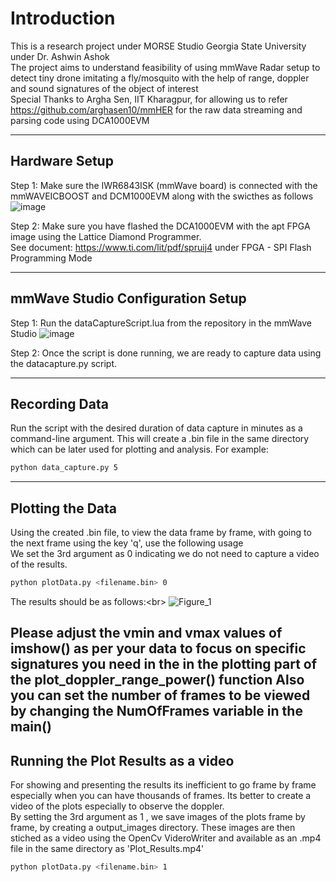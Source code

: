 # Introduction
This is a research project under MORSE Studio Georgia State University under Dr. Ashwin Ashok<br/>
The project aims to understand feasibility of using mmWave Radar setup to detect tiny drone imitating a fly/mosquito with the help of range, doppler and sound signatures of the object of interest<br/>
Special Thanks to Argha Sen, IIT Kharagpur, for allowing us to refer https://github.com/arghasen10/mmHER for the raw data streaming and parsing code using DCA1000EVM<br/>

----------------------------------------------------------------------------
## Hardware Setup
Step 1: Make sure the IWR6843ISK (mmWave board) is connected with the mmWAVEICBOOST and DCM1000EVM along with the swicthes as follows<br/>
![image](https://github.com/pvdsan/mmWaveRadar_Experiments/assets/22724124/acc04876-b1de-4abf-a143-d167ecd64a09)


Step 2: Make sure you have flashed the DCA1000EVM with the apt FPGA image using the Lattice Diamond Programmer.<br/>
See document: https://www.ti.com/lit/pdf/spruij4 under FPGA - SPI Flash Programming Mode

--------------------------------------------------------------------------------------------------------

## mmWave Studio Configuration Setup
Step 1: Run the dataCaptureScript.lua from the repository in the mmWave Studio
![image](https://github.com/pvdsan/mmWaveRadar_Experiments/assets/22724124/674d52f2-fef8-4baa-93cd-53734ee2757c)

Step 2: Once the script is done running, we are ready to capture data using the datacapture.py script.

-----------------------------------------------------------------------------

## Recording Data

Run the script with the desired duration of data capture in minutes as a command-line argument.
This will create a .bin file in the same directory which can be later used for plotting and analysis.
For example:

```bash
python data_capture.py 5
```


----------------------------------------------------------------------------

## Plotting the Data

Using the created .bin file, to view the data frame by frame, with going to the next frame using the key 'q', use the following usage<br/>
We set the 3rd argument as 0 indicating we do not need to capture a video of the results.

```bash
python plotData.py <filename.bin> 0 
``` 
The results should be as follows:<br\>
![Figure_1](https://github.com/pvdsan/mmWaveRadar_Experiments/assets/22724124/7ed59df4-a755-4ef3-a20a-03615cd20594)

Please adjust the vmin and vmax values of imshow() as per your data to focus on specific signatures you need in the in the plotting part of the plot_doppler_range_power() function
Also you can set the number of frames to be viewed by changing the NumOfFrames variable in the main()
----------------------------------------------------------------------------

## Running the Plot Results as a video

For showing and presenting the results its inefficient to go frame by frame especially when you can have thousands of frames. Its better to create a video of the plots especially to observe the doppler.<br/>
By setting the 3rd argument as 1 , we save images of the plots frame by frame, by creating a output_images directory. These images are then stiched as a video using the OpenCv VideroWriter and available as an .mp4 file in the same directory as 'Plot_Results.mp4'

```bash
python plotData.py <filename.bin> 1 
```







